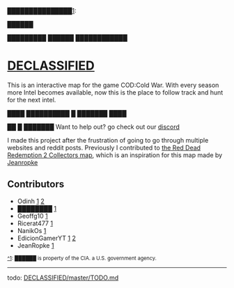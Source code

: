 
███████████████<a name="myfootnote1">[1](#footnote)</a>:

██████

█████████  ██████  ████████████
# [DECLASSIFIED](https://Odinnh.github.io/DECLASSIFIED)
This is an interactive map for the game COD:Cold War.
With every season more Intel becomes available, now this is the place to follow track and hunt for the next intel.

████ ██████████ █ ███████ ████

██ █ ███████
Want to help out? go check out our [discord](https://discord.gg/4Xqj8XntFe)

I made this project after the frustration of going to go through multiple websites and reddit posts.
Previously I contributed to [the Red Dead Redemption 2 Collectors map](https://jeanropke.github.io/RDR2CollectorsMap/), which is an inspiration for this map made by [Jeanropke](https://github.com/jeanropke/)

## Contributors
 - Odinh [1](https://github.com/iligalodin) [2](https://github.com/Odinnh)
 - ████████ [1](https://www.youtube.com/watch?v=dQw4w9WgXcQ)
 - Geoffg10 [1](https://www.reddit.com/user/Alpharettaraiders09/posts/)
 - Ricerat477 [1](https://www.reddit.com/user/Ricerat477)
 - NanikOs [1](https://github.com/Nanik0s)
 - EdicionGamerYT [1](https://github.com/EdicionGamer) [2](https://www.youtube.com/channel/UCLFdusOixGf1Pto6oHfFdog)
 - JeanRopke [1](https://github.com/jeanropke)

<sup name="footnote">[^1](#myfootnote1): ██████ is property of the CIA. a U.S. government agency.</sup>

--------------------------------------------------
todo: [DECLASSIFIED/master/TODO.md](https://github.com/Odinnh/DECLASSIFIED/blob/master/TODO.md)